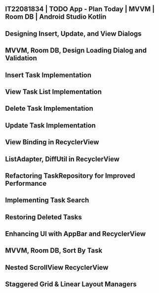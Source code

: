 ## IT22081834 | TODO App - Plan Today | MVVM | Room DB | Android Studio Kotlin
## Designing Insert, Update, and View Dialogs
## MVVM, Room DB, Design Loading Dialog and Validation
## Insert Task Implementation
## View Task List Implementation
## Delete Task Implementation
## Update Task Implementation
## View Binding in RecyclerView
## ListAdapter, DiffUtil in RecyclerView
## Refactoring TaskRepository for Improved Performance
## Implementing Task Search
## Restoring Deleted Tasks
## Enhancing UI with AppBar and RecyclerView
## MVVM, Room DB, Sort By Task
## Nested ScrollView RecyclerView
## Staggered Grid & Linear Layout Managers


